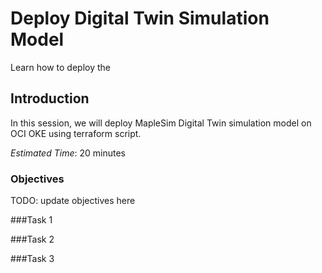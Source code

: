 # Deploy Digital Twin Simulation Model


Learn how to deploy the 
## Introduction
In this session, we will deploy MapleSim Digital Twin simulation model on OCI OKE using terraform script.

*Estimated Time*: 20 minutes

### Objectives
TODO: update objectives here

###Task 1



###Task 2




###Task 3

